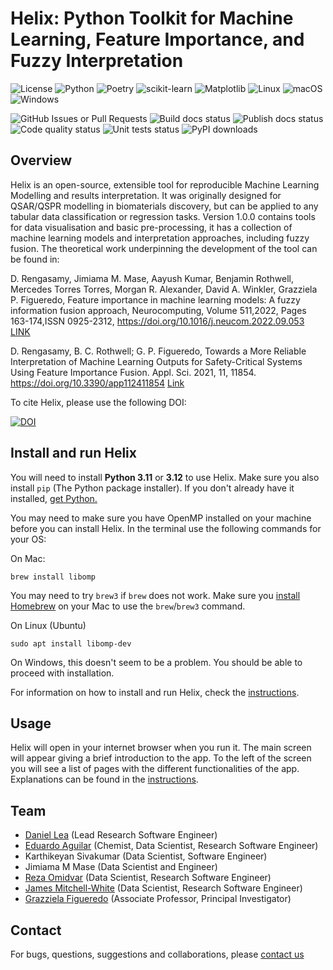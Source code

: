 # Helix: Python Toolkit for Machine Learning, Feature Importance, and Fuzzy Interpretation

![License][license-badge]
![Python][python-badge]
![Poetry][poetry-badge]
![scikit-learn][sklearn-badge]
![Matplotlib][plt-badge]
![Linux][linux-badge]
![macOS][macos-badge]
![Windows][windows-badge]

![GitHub Issues or Pull Requests][issues-badge]
![Build docs status][build-docs-badge]
![Publish docs status][publish-docs-badge]
![Code quality status][code-quality-badge]
![Unit tests status][tests-badge]
![PyPI downloads][downloads-badge]

## Overview

Helix is an open-source, extensible tool for reproducible Machine Learning Modelling and results interpretation. It was originally designed for QSAR/QSPR modelling in biomaterials discovery, but can be applied to any tabular data classification or regression tasks. Version 1.0.0 contains tools for data visualisation and basic pre-processing, it has a collection of machine learning models and interpretation approaches, including fuzzy fusion. The theoretical work underpinning the development of the tool can be found in:

D. Rengasamy, Jimiama M. Mase, Aayush Kumar, Benjamin Rothwell, Mercedes Torres Torres, Morgan R. Alexander, David A. Winkler, Grazziela P. Figueredo,
Feature importance in machine learning models: A fuzzy information fusion approach,
Neurocomputing, Volume 511,2022, Pages 163-174,ISSN 0925-2312, https://doi.org/10.1016/j.neucom.2022.09.053 [LINK](https://www.sciencedirect.com/science/article/pii/S0925231222011584)

D. Rengasamy, B. C. Rothwell; G. P. Figueredo, Towards a More Reliable Interpretation of Machine Learning Outputs for Safety-Critical Systems Using Feature Importance Fusion. Appl. Sci. 2021, 11, 11854. https://doi.org/10.3390/app112411854 [Link](https://www.mdpi.com/2076-3417/11/24/11854)

To cite Helix, please use the following DOI:

[![DOI](https://zenodo.org/badge/DOI/10.5281/zenodo.14721954.svg)](https://doi.org/10.5281/zenodo.14721954)


## Install and run Helix

You will need to install **Python 3.11** or **3.12** to use Helix. Make sure you also install `pip` (The Python package installer). If you don't already have it installed, [get Python.](https://www.python.org/downloads/)

You may need to make sure you have OpenMP installed on your machine before you can install Helix. In the terminal use the following commands for your OS:

On Mac:
```shell
brew install libomp
```

You may need to try `brew3` if `brew` does not work. Make sure you [install Homebrew](https://brew.sh/) on your Mac to use the `brew`/`brew3` command.

On Linux (Ubuntu)
```shell
sudo apt install libomp-dev
```

On Windows, this doesn't seem to be a problem. You should be able to proceed with installation.

For information on how to install and run Helix, check the [instructions](https://biomaterials-for-medical-devices-ai.github.io/BioFEFI/users/installation.html).

## Usage

Helix will open in your internet browser when you run it. The main screen will appear giving a brief introduction to the app. To the left of the screen you will see a list of pages with the different functionalities of the app. Explanations can be found in the [instructions](https://biomaterials-for-medical-devices-ai.github.io/BioFEFI/index.html).


## Team
- [Daniel Lea](https://github.com/dcl10) (Lead Research Software Engineer)
- [Eduardo Aguilar](https://edaguilarb.github.io./) (Chemist, Data Scientist, Research Software Engineer)
- Karthikeyan Sivakumar (Data Scientist, Software Engineer)
- Jimiama M Mase (Data Scientist and Engineer)
- [Reza Omidvar](https://github.com/ahmadrezaomidvar) (Data Scientist, Research Software Engineer)
- [James Mitchell-White](https://scholar.google.com/citations?user=fecKRIYAAAAJ&hl=en) (Data Scientist, Research Software Engineer)
- [Grazziela Figueredo](https://scholar.google.com/citations?user=DXNNUcUAAAAJ&hl=en) (Associate Professor, Principal Investigator)

[poetry-badge]: https://img.shields.io/badge/Poetry-%233B82F6.svg?style=for-the-badge&logo=poetry&logoColor=0B3D8D
[sklearn-badge]: https://img.shields.io/badge/scikit--learn-%23F7931E.svg?style=for-the-badge&logo=scikit-learn&logoColor=white
[plt-badge]: https://img.shields.io/badge/Matplotlib-%23ffffff.svg?style=for-the-badge&logo=Matplotlib&logoColor=black
[linux-badge]: https://img.shields.io/badge/Linux-FCC624?style=for-the-badge&logo=linux&logoColor=black
[macos-badge]: https://img.shields.io/badge/mac%20os-000000?style=for-the-badge&logo=macos&logoColor=F0F0F0
[windows-badge]: https://img.shields.io/badge/Windows-0078D6?style=for-the-badge&logo=windows&logoColor=white
[python-badge]: https://img.shields.io/badge/Python-3776AB?style=for-the-badge&logo=python&logoColor=white
[issues-badge]: https://img.shields.io/github/issues/Biomaterials-for-Medical-Devices-AI/Helix?style=for-the-badge
[build-docs-badge]: https://img.shields.io/github/actions/workflow/status/Biomaterials-for-Medical-Devices-AI/Helix/build-dcos.yml?style=for-the-badge&label=Build%20docs
[publish-docs-badge]: https://img.shields.io/github/actions/workflow/status/Biomaterials-for-Medical-Devices-AI/Helix/publish-docs.yml?style=for-the-badge&label=Publish%20docs
[code-quality-badge]: https://img.shields.io/github/actions/workflow/status/Biomaterials-for-Medical-Devices-AI/Helix/format-code.yml?style=for-the-badge&label=Code%20quality
[license-badge]: https://img.shields.io/github/license/Biomaterials-for-Medical-Devices-AI/Helix?style=for-the-badge&label=License
[downloads-badge]: https://img.shields.io/pypi/dm/Helix?style=for-the-badge
[tests-badge]: https://img.shields.io/github/actions/workflow/status/Biomaterials-for-Medical-Devices-AI/Helix/run-unit-tests.yml?style=for-the-badge&label=Tests


## Contact

For bugs, questions, suggestions and collaborations, please [contact us](mailto:g.figueredo@gmail.com)
